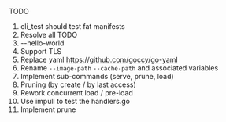
TODO
1. cli_test should test fat manifests
2. Resolve all TODO
3. --hello-world
4. Support TLS
5. Replace yaml https://github.com/goccy/go-yaml
6. Rename `--image-path` `--cache-path` and associated variables
7. Implement sub-commands (serve, prune, load)
8. Pruning (by create / by last access)
9. Rework concurrent load / pre-load
10. Use impull to test the handlers.go
11. Implement prune